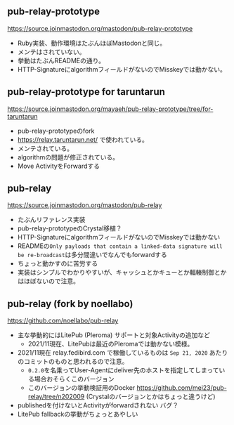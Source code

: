 ## pub-relay-prototype

https://source.joinmastodon.org/mastodon/pub-relay-prototype

- Ruby実装、動作環境はたぶんほぼMastodonと同じ。
- メンテはされていない。
- 挙動はたぶんREADMEの通り。
- HTTP-SignatureにalgorithmフィールドがないのでMisskeyでは動かない。

## pub-relay-prototype for taruntarun

https://source.joinmastodon.org/mayaeh/pub-relay-prototype/tree/for-taruntarun
- pub-relay-prototypeのfork
- https://relay.taruntarun.net/ で使われている。
- メンテされている。
- algorithmの問題が修正されている。
- Move ActivityをForwardする

## pub-relay

https://source.joinmastodon.org/mastodon/pub-relay

- たぶんリファレンス実装
- pub-relay-prototypeのCrystal移植？
- HTTP-SignatureにalgorithmフィールドがないのでMisskeyでは動かない
- READMEの`Only payloads that contain a linked-data signature will be re-broadcast`は多分間違いでなんでもforwardする
- ちょっと動かすのに苦労する
- 実装はシンプルでわかりやすいが、キャッシュとかキューとか輻輳制御とかはほぼないので注意。

## pub-relay (fork by noellabo)

https://github.com/noellabo/pub-relay

- 主な挙動的にはLitePub (Pleroma) サポートと対象Activityの追加など
  - 2021/11現在、LitePubは最近のPleromaでは動かない模様。
- 2021/11現在 relay.fedibird.com で稼働しているものは `Sep 21, 2020` あたりのコミットのものと思われるので注意。
  - `0.2.0`を名乗ってUser-Agentにdeliver先のホストを指定してしまっている場合おそらくこのバージョン
  - このバージョンの挙動検証用のDocker https://github.com/mei23/pub-relay/tree/n202009 (Crystalのバージョンとかはちょっと違うけど)
- publishedを付けないとActivityがforwardされない バグ？
- LitePub fallbackの挙動がちょっとあやしい


